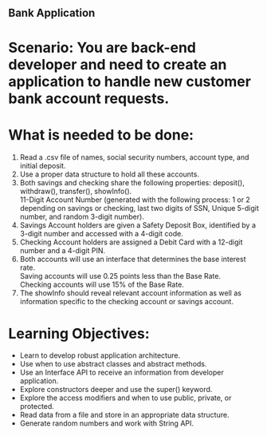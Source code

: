 ## Bank Application
# Scenario: You are back-end developer and need to create an application to handle new customer bank account requests.
# What is needed to be done:
1. Read a .csv file of names, social security numbers, account type, and initial deposit.
2. Use a proper data structure to hold all these accounts.
3. Both savings and checking share the following properties: deposit(), withdraw(), transfer(), showInfo().<br>
 11-Digit Account Number (generated with the following process: 1 or 2 depending on savings or checking, last two digits of SSN, Unique 5-digit number, and random 3-digit number).
5. Savings Account holders are given a Safety Deposit Box, identified by a 3-digit number and accessed with a 4-digit code.
6. Checking Account holders are assigned a Debit Card with a 12-digit number and a 4-digit PIN.
7. Both accounts will use an interface that determines the base interest rate.   <br>
 Saving accounts will use 0.25 points less than the Base Rate.   <br>
Checking accounts will use 15% of the Base Rate.
10. The showInfo should reveal relevant account information as well as information specific to the checking account or savings account.<br>
# Learning Objectives:
* Learn to develop robust application architecture.
* Use when to use abstract classes and abstract methods.
* Use an Interface API to receive an information from developer application.
* Explore constructors deeper and use the super() keyword.
* Explore the access modifiers and when to use public, private, or protected.
* Read data from a file and store in an appropriate data structure.
* Generate random numbers and work with String API.
